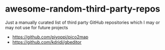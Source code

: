 # awesome-random-third-party-repos
Just a manually curated list of third party GitHub repositories which I may or may not use for future projects
- https://github.com/piyoppi/pico2map
- https://github.com/kdridi/gbeditor
